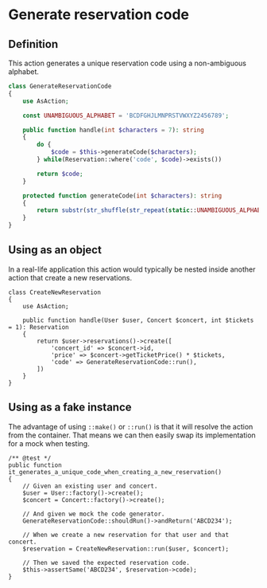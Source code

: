 # Generate reservation code

## Definition

This action generates a unique reservation code using a non-ambiguous alphabet.

```php
class GenerateReservationCode
{
    use AsAction;

    const UNAMBIGUOUS_ALPHABET = 'BCDFGHJLMNPRSTVWXYZ2456789';

    public function handle(int $characters = 7): string
    {
        do {
            $code = $this->generateCode($characters);
        } while(Reservation::where('code', $code)->exists())

        return $code;
    }

    protected function generateCode(int $characters): string
    {
        return substr(str_shuffle(str_repeat(static::UNAMBIGUOUS_ALPHABET, $characters)), 0, $characters);
    }
}
```

## Using as an object

In a real-life application this action would typically be nested inside another action that create a new reservations.

```php{10}
class CreateNewReservation
{
    use AsAction;

    public function handle(User $user, Concert $concert, int $tickets = 1): Reservation
    {
        return $user->reservations()->create([
            'concert_id' => $concert->id,
            'price' => $concert->getTicketPrice() * $tickets,
            'code' => GenerateReservationCode::run(),
        ])
    }
}
```

## Using as a fake instance

The advantage of using `::make()` or `::run()` is that it will resolve the action from the container. That means we can then easily swap its implementation for a mock when testing.

```php{9}
/** @test */
public function it_generates_a_unique_code_when_creating_a_new_reservation()
{
    // Given an existing user and concert.
    $user = User::factory()->create();
    $concert = Concert::factory()->create();

    // And given we mock the code generator.
    GenerateReservationCode::shouldRun()->andReturn('ABCD234');

    // When we create a new reservation for that user and that concert.
    $reservation = CreateNewReservation::run($user, $concert);

    // Then we saved the expected reservation code.
    $this->assertSame('ABCD234', $reservation->code);
}
```
